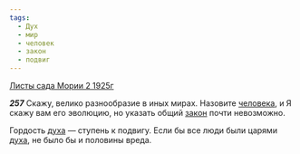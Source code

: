 ```yaml
---
tags:
  - Дух
  - мир
  - человек
  - закон
  - подвиг
---
```


[Листы сада Мории 2 1925г](https://127.0.0.1:4002/agni/1925)

___257___
Скажу, велико разнообразие в иных мирах. Назовите [человека](../../../tags/#человек), и Я скажу вам его эволюцию, но указать общий [закон](../../../tags/#закон) почти невозможно.   

Гордость [духа](../../../tags/#Дух) — ступень к подвигу. Если бы все люди были царями [духа](../../../tags/#Дух), не было бы и половины вреда.   

